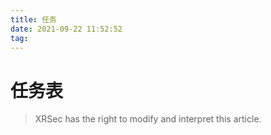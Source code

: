 ```yaml
---
title: 任务
date: 2021-09-22 11:52:52
tag: 
---
```



# 任务表


> XRSec has the right to modify and interpret this article.